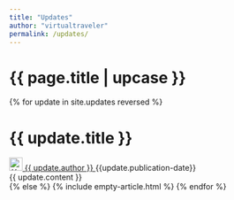 ```yaml
---
title: "Updates" 
author: "virtualtraveler"
permalink: /updates/
---
```


<h1 class="primary">{{ page.title | upcase }}</h1>

{% for update in site.updates reversed %}
<h1 id="{{ update.title | slugify }}" class="secondary">{{ update.title }}</h1>
<article>
    <div class="article-meta">
        <a href="{{ page.github-url }}{{ update.author }}" class="post-author">
            <img src="{{ page.github-url }}{{ update.author }}.png" class="avatar" alt="{{ update.author }} avatar" width="24" height="24">
            {{ update.author }}
        </a>
        <span class="date">{{update.publication-date}}</span>
    </div>
    <div class="article-content">
        {{ update.content }}
    </div>
</article>
{% else %}
{% include empty-article.html %}
{% endfor %}